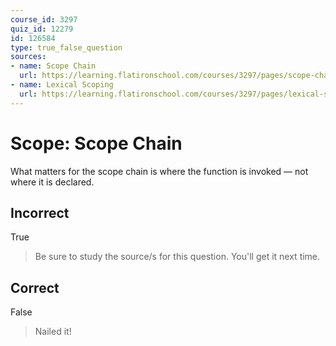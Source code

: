```yaml
---
course_id: 3297
quiz_id: 12279
id: 126584
type: true_false_question
sources:
- name: Scope Chain
  url: https://learning.flatironschool.com/courses/3297/pages/scope-chain?module_item_id=143571
- name: Lexical Scoping
  url: https://learning.flatironschool.com/courses/3297/pages/lexical-scoping?module_item_id=143573
---
```


# Scope: Scope Chain

What matters for the scope chain is where the function is invoked — not where it
is declared.

## Incorrect

True

> Be sure to study the source/s for this question. You'll get it next time.

## Correct

False

> Nailed it!
